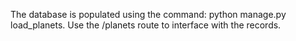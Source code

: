 The database is populated using the command: python manage.py load_planets.
Use the /planets route to interface with the records.